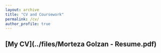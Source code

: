 ```yaml
---
layout: archive
title: "CV and Coursework"
permalink: /cv/
author_profile: true
---
```

## [My CV](../files/Morteza Golzan - Resume.pdf)
